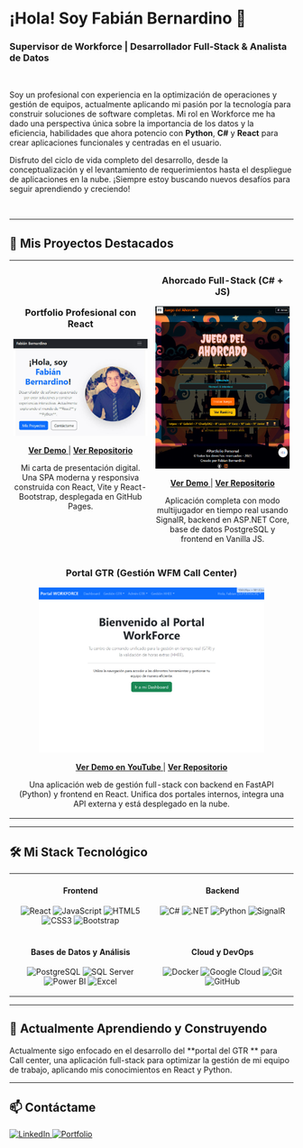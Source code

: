 # ¡Hola! Soy Fabián Bernardino 👋

### Supervisor de Workforce | Desarrollador Full-Stack & Analista de Datos 

<br>

Soy un profesional con experiencia en la optimización de operaciones y gestión de equipos, actualmente aplicando mi pasión por la tecnología para construir soluciones de software completas. Mi rol en Workforce me ha dado una perspectiva única sobre la importancia de los datos y la eficiencia, habilidades que ahora potencio con **Python**, **C#** y **React** para crear aplicaciones funcionales y centradas en el usuario.

Disfruto del ciclo de vida completo del desarrollo, desde la conceptualización y el levantamiento de requerimientos hasta el despliegue de aplicaciones en la nube. ¡Siempre estoy buscando nuevos desafíos para seguir aprendiendo y creciendo!

<br>

---

## 🚀 Mis Proyectos Destacados

<table>
  <tr>
    <td width="50%">
      <h3 align="center">Portfolio Profesional con React</h3>
      <div align="center">
        <a href="https://github.com/Charlydk/Portfolio_personal" target="_blank">
          <img src="https://raw.githubusercontent.com/Charlydk/Portfolio_personal/main/public/images/portfolio-web.png" width="400" alt="Portfolio Screenshot">
        </a>
        <p>
          <a href="https://charlydk.github.io/Portfolio_personal/" target="_blank">
            <b>Ver Demo</b>
          </a>
          |
          <a href="https://github.com/Charlydk/Portfolio_personal" target="_blank">
            <b>Ver Repositorio</b>
          </a>
        </p>
        <p>
          Mi carta de presentación digital. Una SPA moderna y responsiva construida con React, Vite y React-Bootstrap, desplegada en GitHub Pages.
        </p>
      </div>
    </td>
    <td width="50%">
      <h3 align="center">Ahorcado Full-Stack (C# + JS)</h3>
      <div align="center">
        <a href="https://github.com/Charlydk/ahorcado-game" target="_blank">
          <img src="https://github.com/Charlydk/ahorcado-game/blob/main/frontend/img/screenshot.png?raw=true" width="400" alt="Ahorcado Screenshot">
        </a>
        <p>
          <a href="https://charlydk.github.io/ahorcado-game/frontend/" target="_blank">
            <b>Ver Demo</b>
          </a>
          |
          <a href="https://github.com/Charlydk/ahorcado-game" target="_blank">
            <b>Ver Repositorio</b>
          </a>
        </p>
        <p>
          Aplicación completa con modo multijugador en tiempo real usando SignalR, backend en ASP.NET Core, base de datos PostgreSQL y frontend en Vanilla JS.
        </p>
      </div>
    </td>
  </tr>
  <tr>
    <td colspan="2">
      <h3 align="center">Portal GTR (Gestión WFM Call Center)</h3>
      <div align="center">
        <a href="https://github.com/Charlydk/Portal_GTR_Publico" target="_blank">
          <img src="https://raw.githubusercontent.com/Charlydk/Portal_GTR_Publico/main/frontend/portal-gtr-frontend/src/assets/captura_inicio_pgtr_v2.png" width="400" alt="Portal GTR Demo">
        </a>
        <p>
          <a href="https://www.youtube.com/watch?v=uklBd_Zh-Wo" target="_blank"> <b>Ver Demo en YouTube</b>
          </a>
          |
          <a href="https://github.com/Charlydk/Portal_GTR_Publico" target="_blank">
            <b>Ver Repositorio</b>
          </a>
        </p>
        <p>
          Una aplicación web de gestión full-stack con backend en FastAPI (Python) y frontend en React. Unifica dos portales internos, integra una API externa y está desplegado en la nube.
        </p>
      </div>
    </td>
  </tr>
</table>

---

## 🛠️ Mi Stack Tecnológico

<table>
  <tr>
    <td valign="top" width="50%">
      <h4 align="center">Frontend</h4>
      <p align="center">
        <img src="https://img.shields.io/badge/React-61DAFB?style=for-the-badge&logo=react&logoColor=black" alt="React">
        <img src="https://img.shields.io/badge/JavaScript-F7DF1E?style=for-the-badge&logo=javascript&logoColor=black" alt="JavaScript">
        <img src="https://img.shields.io/badge/HTML5-E34F26?style=for-the-badge&logo=html5&logoColor=white" alt="HTML5">
        <img src="https://img.shields.io/badge/CSS3-1572B6?style=for-the-badge&logo=css3&logoColor=white" alt="CSS3">
        <img src="https://img.shields.io/badge/Bootstrap-7952B3?style=for-the-badge&logo=bootstrap&logoColor=white" alt="Bootstrap">
      </p>
    </td>
    <td valign="top" width="50%">
      <h4 align="center">Backend</h4>
      <p align="center">
        <img src="https://img.shields.io/badge/C%23-239120?style=for-the-badge&logo=c-sharp&logoColor=white" alt="C#">
        <img src="https://img.shields.io/badge/.NET-512BD4?style=for-the-badge&logo=dotnet&logoColor=white" alt=".NET">
        <img src="https://img.shields.io/badge/Python-3776AB?style=for-the-badge&logo=python&logoColor=white" alt="Python">
        <img src="https://img.shields.io/badge/SignalR-000000?style=for-the-badge&logo=dotnet&logoColor=white" alt="SignalR">
      </p>
    </td>
  </tr>
  <tr>
    <td valign="top" width="50%">
      <h4 align="center">Bases de Datos y Análisis</h4>
      <p align="center">
        <img src="https://img.shields.io/badge/PostgreSQL-4169E1?style=for-the-badge&logo=postgresql&logoColor=white" alt="PostgreSQL">
        <img src="https://img.shields.io/badge/Microsoft_SQL_Server-CC2927?style=for-the-badge&logo=microsoft-sql-server&logoColor=white" alt="SQL Server">
        <img src="https://img.shields.io/badge/Power%20BI-F2C811?style=for-the-badge&logo=power-bi&logoColor=black" alt="Power BI">
        <img src="https://img.shields.io/badge/Microsoft_Excel-217346?style=for-the-badge&logo=microsoft-excel&logoColor=white" alt="Excel">
      </p>
    </td>
    <td valign="top" width="50%">
      <h4 align="center">Cloud y DevOps</h4>
      <p align="center">
        <img src="https://img.shields.io/badge/Docker-2496ED?style=for-the-badge&logo=docker&logoColor=white" alt="Docker">
        <img src="https://img.shields.io/badge/Google_Cloud-4285F4?style=for-the-badge&logo=google-cloud&logoColor=white" alt="Google Cloud">
        <img src="https://img.shields.io/badge/Git-F05032?style=for-the-badge&logo=git&logoColor=white" alt="Git">
        <img src="https://img.shields.io/badge/GitHub-181717?style=for-the-badge&logo=github&logoColor=white" alt="GitHub">
      </p>
    </td>
  </tr>
</table>

---

## 🌱 Actualmente Aprendiendo y Construyendo

Actualmente sigo enfocado en el desarrollo del **portal del GTR ** para Call center, una aplicación full-stack para optimizar la gestión de mi equipo de trabajo, aplicando mis conocimientos en React y Python.

---

## 📫 Contáctame

<p align="left">
  <a href="https://www.linkedin.com/in/fabian-bernardino/" target="_blank">
    <img src="https://img.shields.io/badge/LinkedIn-0077B5?style=for-the-badge&logo=linkedin&logoColor=white" alt="LinkedIn">
  </a>
  <a href="https://charlydk.github.io/Portfolio_personal/" target="_blank">
    <img src="https://img.shields.io/badge/Mi_Portfolio-00d4ff?style=for-the-badge&logo=react&logoColor=black" alt="Portfolio">
  </a>
</p>
